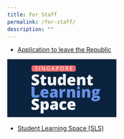 ```yaml
---
title: For Staff
permalink: /for-staff/
description: ""
---
```

*   [Application to leave the Republic](https://docs.google.com/forms/d/1HnkhDDa37Jp-QST2eNZY9IUe3dmir8RxVQav8zDEUVE/viewform?usp=send_form)

<a href="https://vle.learning.moe.edu.sg/login">
<img src="/images/SLS-Image.png" style="width:50%">
</a>

*   [Student Learning Space (SLS)](https://vle.learning.moe.edu.sg/login)
